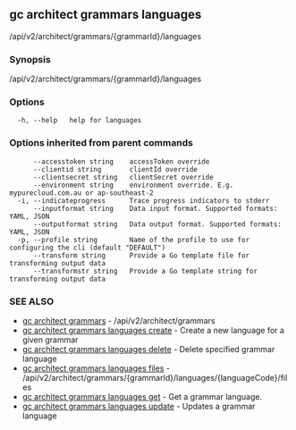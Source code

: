 ## gc architect grammars languages

/api/v2/architect/grammars/{grammarId}/languages

### Synopsis

/api/v2/architect/grammars/{grammarId}/languages

### Options

```
  -h, --help   help for languages
```

### Options inherited from parent commands

```
      --accesstoken string    accessToken override
      --clientid string       clientId override
      --clientsecret string   clientSecret override
      --environment string    environment override. E.g. mypurecloud.com.au or ap-southeast-2
  -i, --indicateprogress      Trace progress indicators to stderr
      --inputformat string    Data input format. Supported formats: YAML, JSON
      --outputformat string   Data output format. Supported formats: YAML, JSON
  -p, --profile string        Name of the profile to use for configuring the cli (default "DEFAULT")
      --transform string      Provide a Go template file for transforming output data
      --transformstr string   Provide a Go template string for transforming output data
```

### SEE ALSO

* [gc architect grammars](gc_architect_grammars.html)	 - /api/v2/architect/grammars
* [gc architect grammars languages create](gc_architect_grammars_languages_create.html)	 - Create a new language for a given grammar
* [gc architect grammars languages delete](gc_architect_grammars_languages_delete.html)	 - Delete specified grammar language
* [gc architect grammars languages files](gc_architect_grammars_languages_files.html)	 - /api/v2/architect/grammars/{grammarId}/languages/{languageCode}/files
* [gc architect grammars languages get](gc_architect_grammars_languages_get.html)	 - Get a grammar language.
* [gc architect grammars languages update](gc_architect_grammars_languages_update.html)	 - Updates a grammar language


